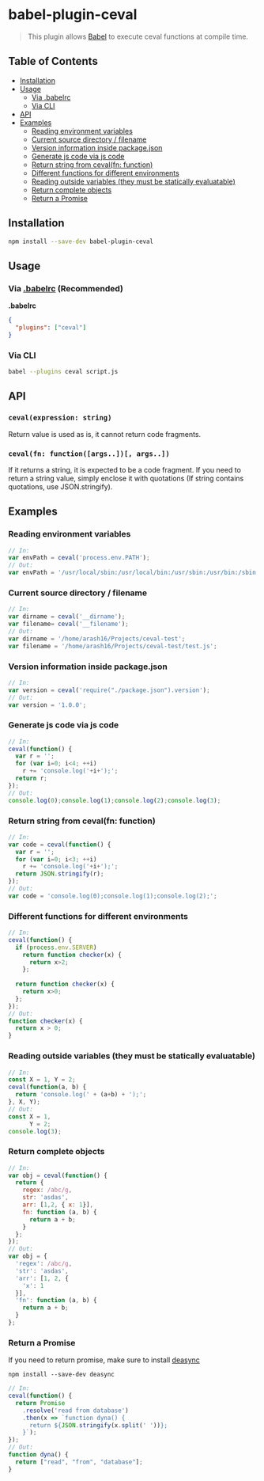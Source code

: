 # babel-plugin-ceval

> This plugin allows [Babel](https://babeljs.io) to execute ceval functions at compile time.

## Table of Contents
- [Installation](#toc-install)
- [Usage](#toc-usage)
  - [Via .babelrc](#toc-babelrc)
  - [Via CLI](#toc-cli)
- [API](#toc-api)
- [Examples](#toc-examples)
  - [Reading environment variables](#toc-ex1)
  - [Current source directory / filename](#toc-ex2)
  - [Version information inside package.json](#toc-ex3)
  - [Generate js code via js code](#toc-ex4)
  - [Return string from ceval(fn: function)](#toc-ex5)
  - [Different functions for different environments](#toc-ex6)
  - [Reading outside variables (they must be statically evaluatable)](#toc-ex7)
  - [Return complete objects](#toc-ex8)
  - [Return a Promise](#toc-ex9)


## <a id="toc-install"></a>Installation

```sh
npm install --save-dev babel-plugin-ceval
```

## <a id="toc-usage"></a>Usage

### <a id="toc-babelrc"></a>Via [.babelrc](http://babeljs.io/docs/usage/babelrc/) (Recommended)

**.babelrc**

```json
{
  "plugins": ["ceval"]
}
```

### <a id="toc-cli"></a>Via CLI

```sh
babel --plugins ceval script.js
```

## <a id="toc-api"></a>API

### `ceval(expression: string)`

Return value is used as is, it cannot return code fragments.

### `ceval(fn: function([args..])[, args..])`

If it returns a string, it is expected to be a code fragment. If you need to return
a string value, simply enclose it with quotations (If string contains quotations, use JSON.stringify).

## <a id="toc-examples"></a>Examples

### <a id="toc-ex1"></a>Reading environment variables

```javascript
// In:
var envPath = ceval('process.env.PATH');
// Out:
var envPath = '/usr/local/sbin:/usr/local/bin:/usr/sbin:/usr/bin:/sbin:/bin:/usr/games:/usr/local/games';
```

### <a id="toc-ex2"></a>Current source directory / filename

```javascript
// In:
var dirname = ceval('__dirname');
var filename= ceval('__filename');
// Out:
var dirname = '/home/arash16/Projects/ceval-test';
var filename = '/home/arash16/Projects/ceval-test/test.js';
```

### <a id="toc-ex3"></a>Version information inside package.json

```javascript
// In:
var version = ceval('require("./package.json").version');
// Out:
var version = '1.0.0';
```

### <a id="toc-ex4"></a>Generate js code via js code

```javascript
// In:
ceval(function() {
  var r = '';
  for (var i=0; i<4; ++i)
    r += 'console.log('+i+');';
  return r;
});
// Out:
console.log(0);console.log(1);console.log(2);console.log(3);
```

### <a id="toc-ex5"></a>Return string from ceval(fn: function)

```javascript
// In:
var code = ceval(function() {
  var r = '';
  for (var i=0; i<3; ++i)
    r += 'console.log('+i+');';
  return JSON.stringify(r);
});
// Out:
var code = 'console.log(0);console.log(1);console.log(2);';
```

### <a id="toc-ex6"></a>Different functions for different environments

```javascript
// In:
ceval(function() {
  if (process.env.SERVER)
    return function checker(x) { 
      return x>2; 
    };
  
  return function checker(x) { 
    return x>0; 
  };
});
// Out:
function checker(x) {
  return x > 0;
}
```

### <a id="toc-ex7"></a>Reading outside variables (they must be statically evaluatable)

```javascript
// In:
const X = 1, Y = 2;
ceval(function(a, b) {
  return 'console.log(' + (a+b) + ');';
}, X, Y);
// Out:
const X = 1,
      Y = 2;
console.log(3);
```

### <a id="toc-ex8"></a>Return complete objects

```javascript
// In:
var obj = ceval(function() {
  return {
    regex: /abc/g,
    str: 'asdas',
    arr: [1,2, { x: 1}],
    fn: function (a, b) {
      return a + b;
    }
  };
});
// Out:
var obj = {
  'regex': /abc/g,
  'str': 'asdas',
  'arr': [1, 2, {
    'x': 1
  }],
  'fn': function (a, b) {
    return a + b;
  }
};
```

### <a id="toc-ex9"></a>Return a Promise

If you need to return promise, make sure to install [deasync](https://github.com/abbr/deasync)

```npm install --save-dev deasync```

```javascript
// In:
ceval(function() {
  return Promise
    .resolve('read from database')
    .then(x => `function dyna() {
      return ${JSON.stringify(x.split(' '))};
    }`);
});
// Out:
function dyna() {
  return ["read", "from", "database"];
}
```
